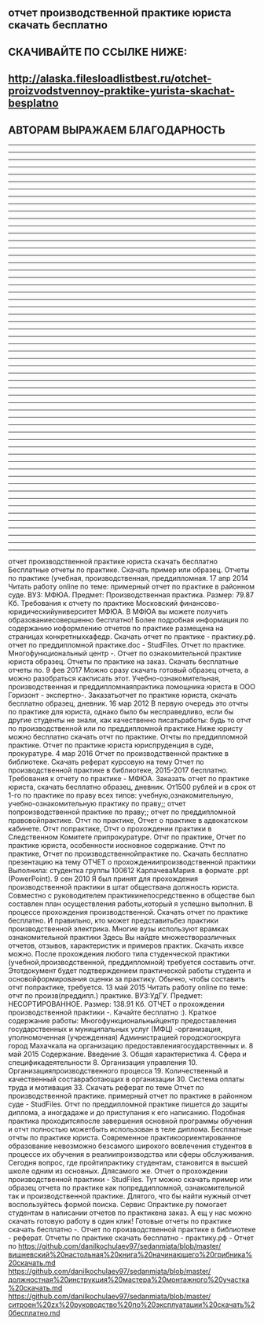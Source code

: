 отчет производственной практике юриста скачать бесплатно
--------------------------------------------------
СКАЧИВАЙТЕ ПО ССЫЛКЕ НИЖЕ:
--------------------------------------------------
http://alaska.filesloadlistbest.ru/otchet-proizvodstvennoy-praktike-yurista-skachat-besplatno
--------------------------------------------------
АВТОРАМ ВЫРАЖАЕМ БЛАГОДАРНОСТЬ
--------------------------------------------------
--------------------------------------------------
--------------------------------------------------
--------------------------------------------------
--------------------------------------------------
--------------------------------------------------
--------------------------------------------------
--------------------------------------------------
--------------------------------------------------
--------------------------------------------------
--------------------------------------------------
--------------------------------------------------
--------------------------------------------------
--------------------------------------------------
--------------------------------------------------
--------------------------------------------------
--------------------------------------------------
--------------------------------------------------
--------------------------------------------------
--------------------------------------------------
--------------------------------------------------
--------------------------------------------------
--------------------------------------------------
--------------------------------------------------
--------------------------------------------------
--------------------------------------------------
--------------------------------------------------
--------------------------------------------------
--------------------------------------------------
--------------------------------------------------
--------------------------------------------------
--------------------------------------------------
--------------------------------------------------
--------------------------------------------------
--------------------------------------------------
--------------------------------------------------
--------------------------------------------------
--------------------------------------------------
--------------------------------------------------
--------------------------------------------------
--------------------------------------------------
--------------------------------------------------
--------------------------------------------------
--------------------------------------------------
--------------------------------------------------
--------------------------------------------------
--------------------------------------------------
--------------------------------------------------
--------------------------------------------------
--------------------------------------------------
--------------------------------------------------
--------------------------------------------------
--------------------------------------------------
--------------------------------------------------
--------------------------------------------------
--------------------------------------------------
--------------------------------------------------
отчет производственной практике юриста скачать бесплатно Бесплатные отчеты по практике. Скачать пример или образец. Отчеты по практике (учебная, производственная, преддипломная. 17 апр 2014  Читать работу online по теме: примерный отчет по практике в районном суде. ВУЗ: МФЮА. Предмет: Производственная практика. Размер: 79.87 Кб. Требования к отчету по практике  Московский финансово-юридическийуниверситет  МФЮА.  В МФЮА вы можете получить образованиесовершенно бесплатно!  Более подробная информация по содержанию иоформлению отчетов по практике размещена на страницах конкретныхкафедр. Скачать отчет по практике - практику.рф. отчет по преддипломной практике.doc - StudFiles. Отчет по практике. Многофункциональный центр  -. Отчет по ознакомительной практике юриста образец. Отчеты по практике на заказ. Скачать бесплатные отчеты по. 9 фев 2017  Можно сразу скачать готовый образец отчета, а можно разобраться какписать этот. Учебно-ознакомительная, производственная и преддипломнаяпрактика помощника юриста в ООО Горизонт - экспертно-.  Заказатьотчет по практике юриста, скачать бесплатно образец, дневник. 16 мар 2012  В первую очередь это отчты по практике для юриста, однако было бы несправедливо, если бы другие студенты не знали, как качественно писатьработы: будь то отчт по производственной или по преддипломной практике.Ниже юристу можно бесплатно скачать отчт по практике.
Отчты по преддипломной практике. Отчет по практике юриста юриспруденция в суде, прокуратуре. 4 мар 2016  Отчет по производственной практике в библиотеке. Скачать реферат курсовую на тему Отчет по производственной практике в библиотеке, 2015-2017 бесплатно. Требования к отчету по практике - МФЮА. Заказать отчет по практике юриста, скачать бесплатно образец, дневник. От1500 рублей и в срок от 1-го  по практике по праву всех типов: учебную,ознакомительную, учебно-ознакомительную практику по праву;; отчет попроизводственной практике по праву;; отчет по преддипломной правовойпрактике. Отчт по практике, Отчет о практике в адвокатском кабинете. Отчт попрактике, Отчт о прохождении практики в Следственном Комитете припрокуратуре. Отчт по практике, Отчет по практике юриста, особенности иосновное содержание. Отчт по практике, Отчет по производственнойпрактике по. Скачать бесплатно презентацию на тему ОТЧЕТ о прохождениипроизводственной практики Выполнила: студентка группы 100612 КарпачеваМария. в формате .ppt (PowerPoint). 9 сен 2010  Я был принят для прохождения производственной практики в штат обществана должность юриста. Совместно с руководителем практикинепосредственно в обществе был составлен план осуществления работы,который я успешно выполнил. В процессе прохождения производственной. Скачать отчет по практике бесплатно.  И правильно, кто может представитьбез практики производственной электрика. Многие вузы используют врамках ознакомительной практики  Здесь Вы найдте множестворазличных отчетов, отзывов, характеристик и примеров практик. Скачать ихвсе можно. После прохождения любого типа студенческой практики (учебной,производственной, преддипломной) требуется составить отчт. Этотдокумент будет подтверждением практической работы студента и основойформирования оценки за практику. Обычно, чтобы составить отчт попрактике, требуется. 13 май 2015  Читать работу online по теме: отчт по произв(преддипл.) практике. ВУЗ:УдГУ. Предмет: НЕСОРТИРОВАННОЕ. Размер: 138.91 Кб.
ОТЧЕТ о прохождении производственной практики  -. Качайте бесплатно :). Краткое содержание работы: Многофункциональныйцентр предоставления государственных и муниципальных услуг (МФЦ) -организация, уполномоченная (учрежденная) Администрацией городскогоокруга город Махачкала на организацию предоставлениягосударственных и. 8 май 2015  Содержание. Введение 3. Общая характеристика 4. Сфера и спецификадеятельности 8. Организация управления 10. Организацияпроизводственного процесса 19. Количественный и качественный составработающих в организации 30. Система оплаты труда и мотивация 33. Скачать реферат по теме Отчет по производственной практике. примерный отчет по практике в районном суде - StudFiles. Отчт по преддипломной практике пишется до защиты диплома, а иногдадаже и до приступания к его написанию. Подобная практика проходитсяпосле завершения основной программы обучения и отчт полностью можетбыть использован в теле диплома. Бесплатные отчты по практике юриста. Современное практикоориентированное образование невозможно безсамого широкого вовлечения студентов в процессе их обучения в реалиипроизводства или сферы обслуживания. Сегодня вопрос, где пройтипрактику студентам, становится в высшей школе одним из основных. Длясамого же. Отчет о прохождении производственной практики - StudFiles. Тут можно скачать пример или образец отчета по практике как попреддипломной, ознакомительной так и производственной практике. Длятого, что бы найти нужный отчет воспользуйтесь формой поиска. Сервис Опрактике.ру помогает студентам в написании отчетов по практикена заказ. А ещ у нас можно скачать готовую работу в один клик!
Готовые отчеты по практике  скачать бесплатно -. Отчет по производственной практике в библиотеке - реферат. Отчеты по практике скачать бесплатно - практику.рф - Отчет по
https://github.com/danilkochulaev97/sedanmiata/blob/master/вишневский%20настольная%20книга%20начинающего%20грибника%20скачать.md
https://github.com/danilkochulaev97/sedanmiata/blob/master/должностная%20инструкция%20мастера%20монтажного%20участка%20скачать.md
https://github.com/danilkochulaev97/sedanmiata/blob/master/ситроен%20zx%20руководство%20по%20эксплуатации%20скачать%20бесплатно.md